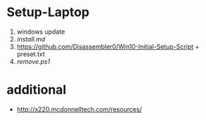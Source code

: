 # Setup-Laptop
1. windows update
2. _install.md_
3. https://github.com/Disassembler0/Win10-Initial-Setup-Script + preset.txt
4. _remove.ps1_


# additional
- http://x220.mcdonnelltech.com/resources/